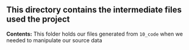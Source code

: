 ## This directory contains the intermediate files used the project

**Contents:**
This folder holds our files generated from `10_code` when we needed to manipulate our source data